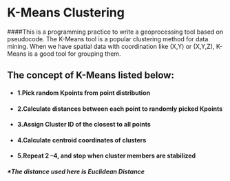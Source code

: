 # K-Means Clustering

####This is a programming practice to write a geoprocessing tool based on pseudocode. The K-Means tool is a popular clustering method for data mining. When we have spatial data with coordination like (X,Y) or (X,Y,Z), K-Means is a good tool for grouping them.  

## The concept of K-Means listed below:

*  #### 1.Pick random Kpoints from point distribution
*  #### 2.Calculate distances between each point to randomly picked Kpoints
*  #### 3.Assign Cluster ID of the closest to all points
*  #### 4.Calculate centroid coordinates of clusters
*  #### 5.Repeat 2 –4, and stop when cluster members are stabilized

##### *The distance used here is Euclidean Distance

